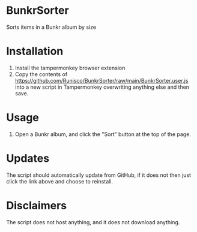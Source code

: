 # BunkrSorter
Sorts items in a Bunkr album by size

# Installation
1. Install the tampermonkey browser extension
2. Copy the contents of https://github.com/Runisco/BunkrSorter/raw/main/BunkrSorter.user.js into a new script in Tampermonkey overwriting anything else and then save. 

# Usage
1. Open a Bunkr album, and click the "Sort" button at the top of the page.

# Updates
The script should automatically update from GitHub, if it does not then just click the link above and choose to reinstall.

# Disclaimers
The script does not host anything, and it does not download anything.
